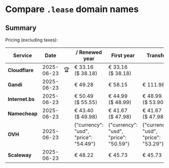 # Compare `.lease` domain names

## Summary

Pricing (excluding taxes):

| Service | Date |  | / Renewed year | First year | Transfer | Restoration |
|--|--|--|--|--|--|--|
| **Cloudflare** | 2025-06-23 | 🏆 | € 33.16<br>($ 38.18) | € 33.16<br>($ 38.18) |  |  |
| **Gandi** | 2025-06-23 |  | € 49.28 | € 58.15 | € 111.98 | € 110.41 |
| **Internet.bs** | 2025-06-23 |  | € 50.49<br>($ 55.55) | € 44.99<br>($ 48.99) | € 48.99<br>($ 53.90) | € 99.89<br>($ 98.65) |
| **Namecheap** | 2025-06-23 |  | € 43.40<br>($ 49.98) | € 41.67<br>($ 47.98) | € 41.67<br>($ 47.98) |  |
| **OVH** | 2025-06-23 |  | {"currency": "usd", "price": "54.49"} | {"currency": "usd", "price": "50.59"} | {"currency": "usd", "price": "53.29"} |  |
| **Scaleway** | 2025-06-23 |  | € 48.22 | € 45.73 | € 45.73 | € 51.01 |
